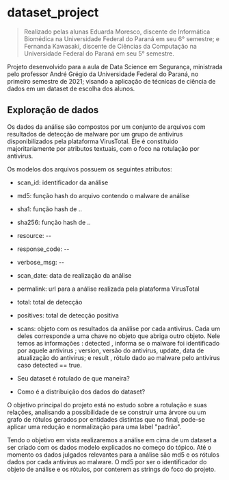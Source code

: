 # dataset_project

> Realizado pelas alunas Eduarda Moresco, discente de Informática Biomédica na Universidade Federal do Paraná em seu 6° semestre; e Fernanda Kawasaki, discente de Ciências da Computação na Universidade Federal do Paraná em seu 5° semestre.


Projeto desenvolvido para a aula de Data Science em Segurança, ministrada pelo professor André Grégio da Universidade Federal do Paraná, no primeiro semestre de 2021; visando a aplicação de técnicas de ciência de dados em um dataset de escolha dos alunos.


## Exploração de dados

Os dados da análise são compostos por um conjunto de arquivos com resultados de detecção de malware por um grupo de antivirus disponibilizados pela plataforma VirusTotal. Ele é constituido majoritariamente por atributos textuais, com o foco na rotulação por antivirus. 

Os modelos dos arquivos possuem os seguintes atributos: 

- scan_id: identificador da análise
- md5: função hash do arquivo contendo o malware de análise
- sha1: função hash de ..
- sha256: função hash de ..
- resource: --
- response_code: --
- verbose_msg: --
- scan_date: data de realização da análise
- permalink: url para a análise realizada pela plataforma VirusTotal
- total: total de detecção
- positives: total de detecção positiva
- scans: objeto com os resultados da análise por cada antivirus. Cada um deles corresponde a uma chave no objeto que abriga outro objeto. Nele temos as informações : detected , informa se o malware foi identificado por aquele antivirus ; version, versão do antivirus, update, data de atualização do antivirus; e result , rótulo dado ao malware pelo antivirus caso detected == true. 



- Seu dataset é rotulado de que maneira?
- Como é a distribuição dos dados do dataset?

 
O objetivo principal do projeto está no estudo sobre a rotulação e suas relações, analisando a possibilidade de se construir uma árvore ou um grafo de rótulos gerados por entidades distintas que no final, pode-se aplicar uma redução e normalização para uma label "padrão".

Tendo o objetivo em vista realizaremos a análise em cima de um dataset a ser criado com os dados modelo explicados no começo do tópico. Até o momento os dados julgados relevantes para a análise são md5 e os rótulos dados por cada antivirus ao malware. O md5 por ser o identificador do objeto de análise e os rótulos, por conterem as strings do foco do projeto.
